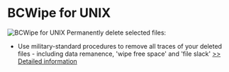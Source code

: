 # BCWipe for UNIX
![BCWipe for UNIX](https://mycommerce.akamaized.net/api/pimages/P300776404/BIG/300776404.PNG)
Permanently delete selected files:
- Use military-standard procedures to remove all traces of your deleted files - including data remanence, 'wipe free space' and 'file slack'
[>> Detailed information](https://secure.shareit.com/shareit/product.html?productid=300776404&affiliateid=200057808)